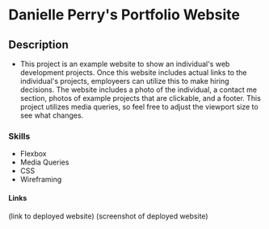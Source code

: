 # Danielle Perry's Portfolio Website

## Description
* This project is an example website to show an individual's web development projects. Once this website includes actual links to the 
individual's projects, employeers can utilize this to make hiring decisions. The website includes a photo of the individual, a contact me section, photos of example projects that are clickable, and a footer. This project utilizes media queries, so feel free to adjust the viewport size to see what changes. 

### Skills
* Flexbox
* Media Queries
* CSS
* Wireframing

#### Links
(link to deployed website)
(screenshot of deployed website)


